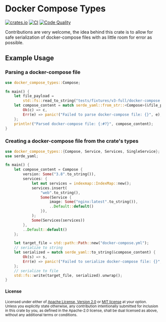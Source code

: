 Docker Compose Types
===========

[![crates.io](https://img.shields.io/crates/v/docker-compose-types.svg)](https://crates.io/crates/docker-compose-types)
[![CI](https://github.com/stephanbuys/docker-compose-types/actions/workflows/ci.yml/badge.svg)](https://github.com/stephanbuys/docker-compose-types/actions/workflows/ci.yml)
[![Code Quality](https://github.com/stephanbuys/docker-compose-types/actions/workflows/code-quality.yml/badge.svg)](https://github.com/stephanbuys/docker-compose-types/actions/workflows/code-quality.yml)

Contributions are very welcome, the idea behind this crate is to allow for safe serialization of docker-compose files with as little room for error as possible.

## Example Usage

### Parsing a docker-compose file

```rust
use docker_compose_types::Compose;

fn main() {
    let file_payload =
        std::fs::read_to_string("tests/fixtures/v3-full/docker-compose.yml").unwrap();
    let compose_content = match serde_yaml::from_str::<Compose>(&file_payload) {
        Ok(c) => c,
        Err(e) => panic!("Failed to parse docker-compose file: {}", e),
    };
    println!("Parsed docker-compose file: {:#?}", compose_content);
}
```

### Creating a docker-compose file from the crate's types
```rust
use docker_compose_types::{Compose, Service, Services, SingleService};
use serde_yaml;

fn main() {
    let compose_content = Compose {
        version: Some("3.8".to_string()),
        services: {
            let mut services = indexmap::IndexMap::new();
            services.insert(
                "web".to_string(),
                Some(Service {
                    image: Some("nginx:latest".to_string()),
                    ..Default::default()
                }),
            );
            Some(Services(services))
        },
        ..Default::default()
    };

    let target_file = std::path::Path::new("docker-compose.yml");
    // serialize to string
    let serialized = match serde_yaml::to_string(&compose_content) {
        Ok(s) => s,
        Err(e) => panic!("Failed to serialize docker-compose file: {}", e),
    };
    // serialize to file
    std::fs::write(target_file, serialized).unwrap();
}
```




#### License

<sup>
Licensed under either of
<a href="LICENSE-APACHE">Apache License, Version 2.0</a>
or
<a href="LICENSE-MIT">MIT license</a>
at your option.
</sup>

<br>

<sub>
Unless you explicitly state otherwise, any contribution intentionally submitted
for inclusion in this crate by you, as defined in the Apache-2.0 license, shall
be dual licensed as above, without any additional terms or conditions.
</sub>
